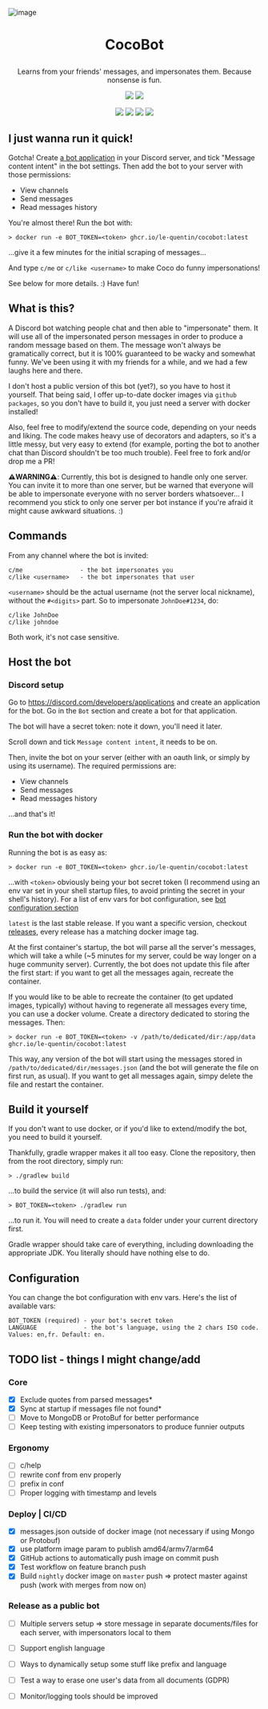 ![image](https://user-images.githubusercontent.com/6195955/222922200-45035f29-aaf9-4738-92e5-e9ce6313c687.png)


# <p align=center>CocoBot</p>

<p align=center>Learns from your friends' messages, and impersonates them. Because nonsense is fun.</p>
<p align=center>
<a href="https://github.com/le-quentin/CocoBot/actions/workflows/test-and-build.yaml"><img src="https://img.shields.io/github/actions/workflow/status/le-quentin/CocoBot/test-and-build.yaml"/></a>
<a href="https://github.com/le-quentin/CocoBot/releases"><img src="https://img.shields.io/github/v/release/le-quentin/Cocobot"/></a>
</p>
<p align=center>
<a href="https://github.com/le-quentin/CocoBot/blob/master/LICENSE"><img src="https://img.shields.io/github/license/le-quentin/cocobot"/></a>
<img src="https://img.shields.io/badge/Arch-AMD%20%F0%9F%92%BB-yellow"/> 
<img src="https://img.shields.io/badge/Arch-ARM%F0%9F%8D%87-yellow"/> 
<img src="https://img.shields.io/tokei/lines/github/le-quentin/CocoBot"/>
</p>

## I just wanna run it quick!

Gotcha! Create [a bot application](https://discord.com/developers/docs/getting-started#creating-an-app) in your Discord server, and tick "Message content intent" in the bot settings. Then add the bot to your server with those permissions:
- View channels
- Send messages
- Read messages history

You're almost there! Run the bot with:

```shell
> docker run -e BOT_TOKEN=<token> ghcr.io/le-quentin/cocobot:latest
```

...give it a few minutes for the initial scraping of messages...

And type `c/me` or `c/like <username>` to make Coco do funny impersonations!

See below for more details. :) Have fun!

## What is this?
A Discord bot watching people chat and then able to "impersonate" them. It will use all of the impersonated person
messages in order to produce a random message based on them. The message won't always be gramatically correct, but it is 100% guaranteed to be wacky and somewhat funny.
We've been using it with my friends for a while, and we had a few laughs here and there. 

I don't host a public version of this bot (yet?), so you have to host it yourself. That being said, I offer up-to-date docker images via `github packages`, so you don't have
to build it, you just need a server with docker installed!

Also, feel free to modify/extend the source code, depending on your needs and liking. The code makes heavy use of decorators and adapters, so it's a little messy, but very easy to extend (for example, porting the bot to another chat than Discord shouldn't be too much trouble). Feel free to fork and/or drop me a PR! 

**⚠️WARNING⚠️**: Currently, this bot is designed to handle only one server. You can invite it to more than one server, but be warned that everyone will be able to impersonate everyone with no server borders whatsoever... I recommend you stick to only one server per bot instance if you're afraid it might cause awkward situations. :)

## Commands 

From any channel where the bot is invited:
```
c/me                - the bot impersonates you
c/like <username>   - the bot impersonates that user
```

`<username>` should be the actual username (not the server local nickname), without the `#<digits>` part. So to impersonate `JohnDoe#1234`, do:
```
c/like JohnDoe
c/like johndoe
```

Both work, it's not case sensitive.

## Host the bot

### Discord setup 

Go to https://discord.com/developers/applications and create an application for the bot. Go in the `Bot` section and create a bot for that application. 

The bot will have a secret token: note it down, you'll need it later.

Scroll down and tick `Message content intent`, it needs to be on.

Then, invite the bot on your server (either with an oauth link, or simply by using its username). The required permissions are: 
- View channels
- Send messages
- Read messages history

...and that's it!

### Run the bot with docker 

Running the bot is as easy as: 
```shell
> docker run -e BOT_TOKEN=<token> ghcr.io/le-quentin/cocobot:latest
```

...with `<token>` obviously being your bot secret token (I recommend using an env var set in your shell startup files, to avoid printing the secret in your shell's history). For a list of env vars for bot configuration, see [bot configuration section](#configuration)

`latest` is the last stable release. If you want a specific version, checkout [releases](https://github.com/le-quentin/CocoBot/releases), every release has a matching docker image tag.

At the first container's startup, the bot will parse all the server's messages, which will take a while (~5 minutes for my server, could be way longer on a huge community server). Currently, the bot does not update this file after the first start: if you want to get all the messages again, recreate the container.

If you would like to be able to recreate the container (to get updated images, typically) without having to regenerate all messages every time, you can use a docker volume. Create a directory dedicated to storing the messages. Then:

```shell
> docker run -e BOT_TOKEN=<token> -v /path/to/dedicated/dir:/app/data ghcr.io/le-quentin/cocobot:latest
```

This way, any version of the bot will start using the messages stored in `/path/to/dedicated/dir/messages.json` (and the bot will generate the file on first run, as usual). If you want to get all messages again, simpy delete the file and restart the container.

## Build it yourself

If you don't want to use docker, or if you'd like to extend/modify the bot, you need to build it yourself.

Thankfully, gradle wrapper makes it all too easy. Clone the repository, then from the root directory, simply run:

```shell
> ./gradlew build
```

...to build the service (it will also run tests), and:

```shell
> BOT_TOKEN=<token> ./gradlew run
```

...to run it. You will need to create a `data` folder under your current directory first.

Gradle wrapper should take care of everything, including downloading the appropriate JDK. You literally should have nothing else to do.

## Configuration

You can change the bot configuration with env vars. Here's the list of available vars:

```
BOT_TOKEN (required) - your bot's secret token
LANGUAGE             - the bot's language, using the 2 chars ISO code. Values: en,fr. Default: en.
```

## TODO list - things I might change/add

### Core
- [x] Exclude quotes from parsed messages*
- [x] Sync at startup if messages file not found*
- [ ] Move to MongoDB or ProtoBuf for better performance
- [ ] Keep testing with existing impersonators to produce funnier outputs

### Ergonomy
- [ ] c/help
- [ ] rewrite conf from env properly
- [ ] prefix in conf
- [ ] Proper logging with timestamp and levels

### Deploy | CI/CD
- [x] messages.json outside of docker image (not necessary if using Mongo or Protobuf)
- [x] use platform image param to publish amd64/armv7/arm64
- [x] GitHub actions to automatically push image on commit push
- [x] Test workflow on feature branch push
- [x] Build `nightly` docker image on `master` push => protect master against push (work with merges from now on)

### Release as a public bot
- [ ] Multiple servers setup => store message in separate documents/files for each server, with impersonators local to them
- [ ] Support english language
- [ ] Ways to dynamically setup some stuff like prefix and language
- [ ] Test a way to erase one user's data from all documents (GDPR)
- [ ] Monitor/logging tools should be improved

